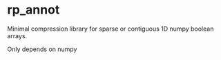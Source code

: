 # rp_annot
Minimal compression library for sparse or contiguous 1D numpy boolean arrays.

Only depends on numpy
